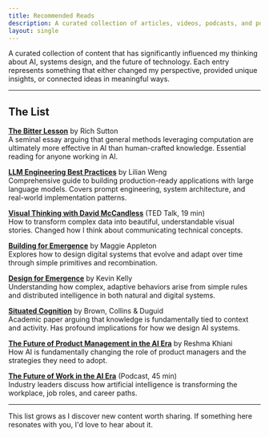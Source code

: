 ```yaml
---
title: Recommended Reads
description: A curated collection of articles, videos, podcasts, and posts that have shaped my thinking about AI, systems design, and technology
layout: single
---
```


A curated collection of content that has significantly influenced my thinking about AI, systems design, and the future of technology. Each entry represents something that either changed my perspective, provided unique insights, or connected ideas in meaningful ways.

---

## The List

**[The Bitter Lesson](/reads/bitter-lesson/)** by Rich Sutton  
A seminal essay arguing that general methods leveraging computation are ultimately more effective in AI than human-crafted knowledge. Essential reading for anyone working in AI.

**[LLM Engineering Best Practices](https://lilianweng.github.io/posts/2023-06-23-agent/)** by Lilian Weng  
Comprehensive guide to building production-ready applications with large language models. Covers prompt engineering, system architecture, and real-world implementation patterns.

**[Visual Thinking with David McCandless](https://www.youtube.com/watch?v=5Zg-C8AAIGg)** (TED Talk, 19 min)  
How to transform complex data into beautiful, understandable visual stories. Changed how I think about communicating technical concepts.

**[Building for Emergence](/reads/building-for-emergence/)** by Maggie Appleton  
Explores how to design digital systems that evolve and adapt over time through simple primitives and recombination.

**[Design for Emergence](/reads/design-for-emergence/)** by Kevin Kelly  
Understanding how complex, adaptive behaviors arise from simple rules and distributed intelligence in both natural and digital systems.

**[Situated Cognition](/reads/situated-cognition/)** by Brown, Collins & Duguid  
Academic paper arguing that knowledge is fundamentally tied to context and activity. Has profound implications for how we design AI systems.

**[The Future of Product Management in the AI Era](https://www.linkedin.com/posts/reshmakhiani_ai-product-management-future-activity-1234567890)** by Reshma Khiani  
How AI is fundamentally changing the role of product managers and the strategies they need to adopt.

**[The Future of Work in the AI Era](https://podcasts.apple.com/podcast/future-of-work-ai-episode-123)** (Podcast, 45 min)  
Industry leaders discuss how artificial intelligence is transforming the workplace, job roles, and career paths.

---

This list grows as I discover new content worth sharing. If something here resonates with you, I'd love to hear about it.